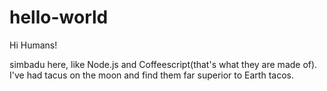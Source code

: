 # hello-world

Hi Humans!

simbadu here, like Node.js and Coffeescript(that's what they are made of).
I've had tacus on the moon and find them far superior to Earth tacos.
